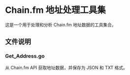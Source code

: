 # Chain.fm 地址处理工具集

这是一个用于处理和分析 Chain.fm 地址数据的工具集合。

## 文件说明

### Get_Address.go
从 Chain.fm API 获取地址数据，并保存为 JSON 和 TXT 格式。 